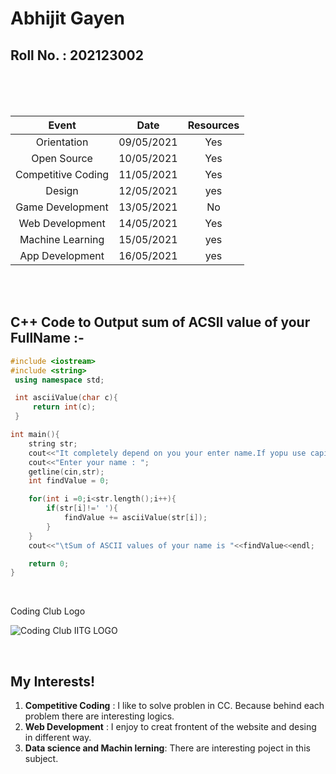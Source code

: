 # Abhijit Gayen
## Roll No. : 202123002

<br>
<br>
<br>

| Event | Date | Resources |
| :---: | :---: | :---: |
| Orientation | 09/05/2021 | Yes|
| Open Source | 10/05/2021 | Yes|
| Competitive Coding | 11/05/2021 | Yes|
| Design | 12/05/2021 | yes |
| Game Development | 13/05/2021 | No |
| Web Development | 14/05/2021 | Yes|
| Machine Learning | 15/05/2021 | yes|
| App Development | 16/05/2021 | yes|

<br>
<br>

## C++ Code to Output sum of ACSII value of your FullName :-

```c++
#include <iostream>
#include <string>
 using namespace std;

 int asciiValue(char c){
     return int(c);
 }

int main(){
    string str;
    cout<<"It completely depend on you your enter name.If yopu use capitalized in you name then value will be different.."<<endl;
    cout<<"Enter your name : ";
    getline(cin,str);
    int findValue = 0;

    for(int i =0;i<str.length();i++){
        if(str[i]!=' '){
            findValue += asciiValue(str[i]); 
        }
    }
    cout<<"\tSum of ASCII values of your name is "<<findValue<<endl;

    return 0;
}

```
<br>

Coding Club Logo

![Coding Club IITG LOGO ](https://raw.githubusercontent.com/codingiitg/open_source_submission/main/coding-club%20logo.png)

<br>


## My Interests!

1. **Competitive Coding** : I like to solve problen in CC. Because behind each problem there are interesting logics.
2. **Web Development** : I enjoy to creat frontent of the website and desing in different way.
3. **Data science and Machin lerning**: There are interesting poject in this subject.
